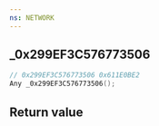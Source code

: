 ```yaml
---
ns: NETWORK
---
```

## _0x299EF3C576773506

```c
// 0x299EF3C576773506 0x611E0BE2
Any _0x299EF3C576773506();
```


## Return value
